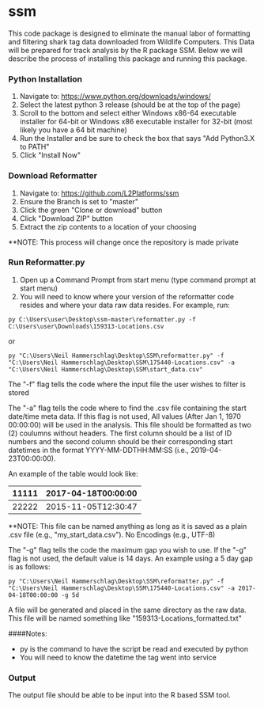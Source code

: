 # ssm
This code package is designed to eliminate the manual labor of formatting and filtering shark tag data downloaded from 
Wildlife Computers. This Data will be prepared for track analysis by the R package SSM. Below we will describe the 
process of installing this package and running this package.

### Python Installation
1) Navigate to: 
https://www.python.org/downloads/windows/
2) Select the latest python 3 release (should be at the top of the page)
3) Scroll to the bottom and select either Windows x86-64 executable installer for 64-bit or Windows x86 executable 
installer for 32-bit (most likely you have a 64 bit machine)
4) Run the Installer and be sure to check the box that says "Add Python3.X to PATH"
5) Click "Install Now"

### Download Reformatter
1) Navigate to:
https://github.com/L2Platforms/ssm
2) Ensure the Branch is set to "master"
3) Click the green "Clone or download" button
4) Click "Download ZIP" button
5) Extract the zip contents to a location of your choosing

**NOTE: This process will change once the repository is made private

### Run Reformatter.py
1) Open up a Command Prompt from start menu (type command prompt at start menu)
2) You will need to know where your version of the reformatter code resides and where your data raw data resides. 
For example, run:
```
py C:\Users\user\Desktop\ssm-master\reformatter.py -f C:\Users\user\Downloads\159313-Locations.csv
```
or
```
py "C:\Users\Neil Hammerschlag\Desktop\SSM\reformatter.py" -f "C:\Users\Neil Hammerschlag\Desktop\SSM\175440-Locations.csv" -a "C:\Users\Neil Hammerschlag\Desktop\SSM\start_data.csv"
```
The "-f" flag tells the code where the input file the user wishes to filter is stored

The "-a" flag tells the code where to find the .csv file containing the start date/time meta data. If this flag is not 
used, All values (After Jan 1, 1970 00:00:00) will be used in the analysis. 
This file should be formatted as two (2) coulumns without headers. The first column should be a list of ID numbers and the second 
column should be their corresponding start datetimes in the format YYYY-MM-DDTHH:MM:SS (i.e., 2019-04-23T00:00:00).

An example of the table would look like:

| 11111 | 2017-04-18T00:00:00 |
|-------|---------------------|
| 22222 | 2015-11-05T12:30:47 

**NOTE: This file can be named anything as long as it is saved as a plain .csv file (e.g., "my_start_data.csv"). No Encodings (e.g., UTF-8)

The "-g" flag tells the code the maximum gap you wish to use. If the "-g" flag is not used, the default value is 14 days.
An example using a 5 day gap is as follows:
```
py "C:\Users\Neil Hammerschlag\Desktop\SSM\reformatter.py" -f "C:\Users\Neil Hammerschlag\Desktop\SSM\175440-Locations.csv" -a 2017-04-18T00:00:00 -g 5d
```
A file will be generated and placed in the same directory as the raw data. This file will be named something like 
"159313-Locations_formatted.txt"

####Notes:
- py is the command to have the script be read and executed by python
- You will need to know the datetime the tag went into service

### Output
The output file should be able to be input into the R based SSM tool. 


